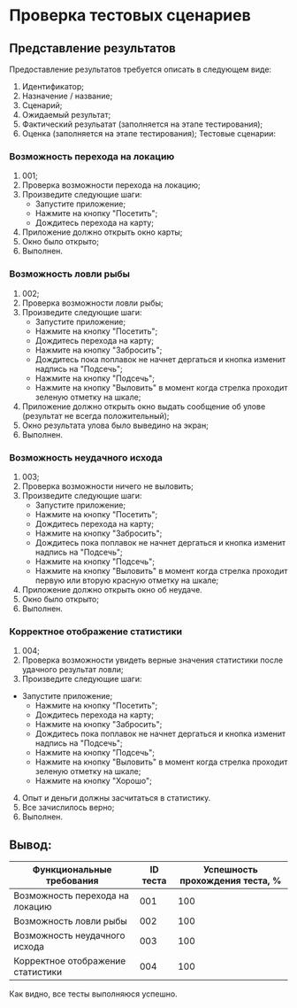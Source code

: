 # Проверка тестовых сценариев
## Представление результатов
Предоставление результатов требуется описать в следующем виде:
  1. Идентификатор;
  2. Назначение / название;
  3. Сценарий;
  4. Ожидаемый результат;
  5. Фактический резульатат (заполняется на этапе тестирования);
  6. Оценка (заполняется на этапе тестирования);
 Тестовые сценарии:
### Возможность перехода на локацию
1. 001;
2. Проверка возможности перехода на локацию;
3. Произведите следующие шаги:
    - Запустите приложение;
    - Нажмите на кнопку "Посетить";
    - Дождитесь перехода на карту;
 4. Приложение должно открыть окно карты;
 5. Окно было открыто;
 6. Выполнен.
 ### Возможность ловли рыбы
 1. 002;
 2. Проверка возможности ловли рыбы;
 3. Произведите следующие шаги:
     - Запустите приложение;
     - Нажмите на кнопку "Посетить";
     - Дождитесь перехода на карту;
     - Нажмите на кнопку "Забросить";
     - Дождитесь пока поплавок не начнет дергаться и кнопка изменит надпись на "Подсечь";
     - Нажмите на кнопку "Подсечь";
     - Нажмите на кнопку "Выловить" в момент когда стрелка проходит зеленую отметку на шкале;
  4. Приложение должно открыть окно выдать сообщение об улове (результат не всегда положительный);
  5. Окно результата улова было выведино на экран;
  6. Выполнен.
  ### Возможность неудачного исхода
 1. 003;
 2. Проверка возможности ничего не выловить;
 3. Произведите следующие шаги:
     - Запустите приложение;
     - Нажмите на кнопку "Посетить";
     - Дождитесь перехода на карту;
     - Нажмите на кнопку "Забросить";
     - Дождитесь пока поплавок не начнет дергаться и кнопка изменит надпись на "Подсечь";
     - Нажмите на кнопку "Подсечь";
     - Нажмите на кнопку "Выловить" в момент когда стрелка проходит первую или вторую красную отметку на шкале;
 4. Приложение должно открыть окно об неудаче.
 5. Окно было открыто;
 6. Выполнен.
 ### Корректное отображение статистики
 1. 004;
 2. Проверка возможности увидеть верные значения статистики после удачного результат ловли;
 3. Произведите следующие шаги:
   - Запустите приложение;
     - Нажмите на кнопку "Посетить";
     - Дождитесь перехода на карту;
     - Нажмите на кнопку "Забросить";
     - Дождитесь пока поплавок не начнет дергаться и кнопка изменит надпись на "Подсечь";
     - Нажмите на кнопку "Подсечь";
     - Нажмите на кнопку "Выловить" в момент когда стрелка проходит зеленую отметку на шкале;
     - Нажмите на кнопку "Хорошо";
 4. Опыт и деньги должны засчитаться в статистику.
 5. Все зачислилось верно;
 6. Выполнен.
 
 ## Вывод:

 | Функциональные требования | ID теста|Успешность прохождения теста, %|
 |---------------------------|---------|---------|
 |Возможность перехода на локацию|001| 100
 |Возможность ловли рыбы|002| 100
 |Возможность неудачного исхода|003| 100
 |Корректное отображение статистики|004| 100

 Как видно, все тесты выполняюся успешно.
